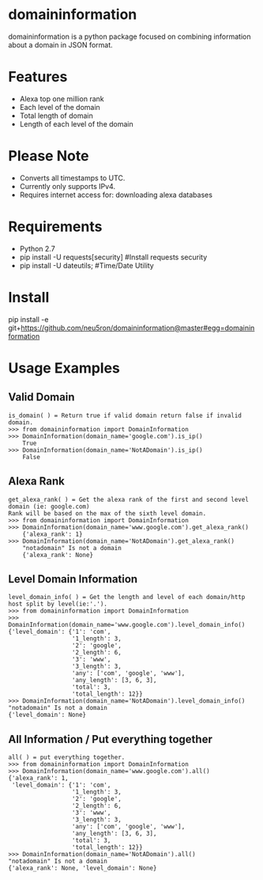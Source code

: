 domaininformation
========

domaininformation is a python package focused on combining information about a domain in JSON format.

Features
========
* Alexa top one million rank
* Each level of the domain
* Total length of domain
* Length of each level of the domain

Please Note
===========
* Converts all timestamps to UTC.
* Currently only supports IPv4.
* Requires internet access for: downloading alexa databases

Requirements
============
* Python 2.7
* pip install -U requests[security] #Install requests security
* pip install -U dateutils; #Time/Date Utility

Install
=======
pip install -e git+https://github.com/neu5ron/domaininformation@master#egg=domaininformation

Usage Examples
==============
Valid Domain
---------
	is_domain( ) = Return true if valid domain return false if invalid domain.
    >>> from domaininformation import DomainInformation
    >>> DomainInformation(domain_name='google.com').is_ip()
        True
    >>> DomainInformation(domain_name='NotADomain').is_ip()
        False

Alexa Rank
-------------
	get_alexa_rank( ) = Get the alexa rank of the first and second level domain (ie: google.com)
    Rank will be based on the max of the sixth level domain.
    >>> from domaininformation import DomainInformation
    >>> DomainInformation(domain_name='www.google.com').get_alexa_rank()
        {'alexa_rank': 1}
    >>> DomainInformation(domain_name='NotADomain').get_alexa_rank()
        "notadomain" Is not a domain
        {'alexa_rank': None}

Level Domain Information
-------------------
	level_domain_info( ) = Get the length and level of each domain/http host split by level(ie:'.').
    >>> from domaininformation import DomainInformation
    >>> DomainInformation(domain_name='www.google.com').level_domain_info()
    {'level_domain': {'1': 'com',
                      '1_length': 3,
                      '2': 'google',
                      '2_length': 6,
                      '3': 'www',
                      '3_length': 3,
                      'any': ['com', 'google', 'www'],
                      'any_length': [3, 6, 3],
                      'total': 3,
                      'total_length': 12}}
    >>> DomainInformation(domain_name='NotADomain').level_domain_info()
    "notadomain" Is not a domain
    {'level_domain': None}

All Information / Put everything together
---------------
	all( ) = put everything together.
    >>> from domaininformation import DomainInformation
    >>> DomainInformation(domain_name='www.google.com').all()
    {'alexa_rank': 1,
     'level_domain': {'1': 'com',
                      '1_length': 3,
                      '2': 'google',
                      '2_length': 6,
                      '3': 'www',
                      '3_length': 3,
                      'any': ['com', 'google', 'www'],
                      'any_length': [3, 6, 3],
                      'total': 3,
                      'total_length': 12}}
    >>> DomainInformation(domain_name='NotADomain').all()
    "notadomain" Is not a domain
    {'alexa_rank': None, 'level_domain': None}